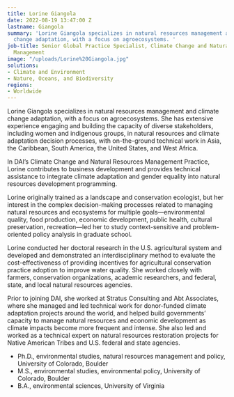 ```yaml
---
title: Lorine Giangola
date: 2022-08-19 13:47:00 Z
lastname: Giangola
summary: 'Lorine Giangola specializes in natural resources management and climate
  change adaptation, with a focus on agroecosystems. '
job-title: Senior Global Practice Specialist, Climate Change and Natural Resources
  Management
image: "/uploads/Lorine%20Giangola.jpg"
solutions:
- Climate and Environment
- Nature, Oceans, and Biodiversity
regions:
- Worldwide
---
```


Lorine Giangola specializes in natural resources management and climate change adaptation, with a focus on agroecosystems. She has extensive experience engaging and building the capacity of diverse stakeholders, including women and indigenous groups, in natural resources and climate adaptation decision processes, with on-the-ground technical work in Asia, the Caribbean, South America, the United States, and West Africa.

In DAI’s Climate Change and Natural Resources Management Practice, Lorine contributes to business development and provides technical assistance to integrate climate adaptation and gender equality into natural resources development programming.
 
Lorine originally trained as a landscape and conservation ecologist, but her interest in the complex decision-making processes related to managing natural resources and ecosystems for multiple goals—environmental quality, food production, economic development, public health, cultural preservation, recreation—led her to study context-sensitive and problem-oriented policy analysis in graduate school.
 
Lorine conducted her doctoral research in the U.S. agricultural system and developed and demonstrated an interdisciplinary method to evaluate the cost-effectiveness of providing incentives for agricultural conservation practice adoption to improve water quality. She worked closely with farmers, conservation organizations, academic researchers, and federal, state, and local natural resources agencies.
 
Prior to joining DAI, she worked at Stratus Consulting and Abt Associates, where she managed and led technical work for donor-funded climate adaptation projects around the world, and helped build governments’ capacity to manage natural resources and economic development as climate impacts become more frequent and intense. She also led and worked as a technical expert on natural resources restoration projects for Native American Tribes and U.S. federal and state agencies.
  
* Ph.D., environmental studies, natural resources management and policy, University of Colorado, Boulder
* M.S., environmental studies, environmental policy, University of Colorado, Boulder
* B.A., environmental sciences, University of Virginia